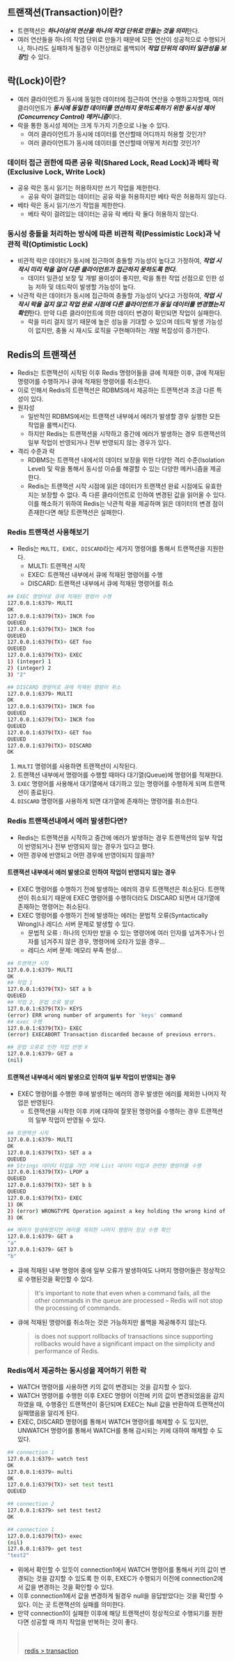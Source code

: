 ## 트랜잭션(Transaction)이란?
- 트랜잭션은 ***하나이상의 연산을 하나의 작업 단위로 만들는 것을 의미***한다.
- 여러 연산들을 하나의 작업 단위로 만들기 때문에 모든 연산이 성공적으로 수행되거나, 하나라도 실패하게 될경우 이전상태로 롤백되어 ***작업 단위의 데이터 일관성을 보장***할 수 있다.

## 락(Lock)이란?
- 여러 클라이언트가 동시에 동일한 데이터에 접근하여 연산을 수행하고자할때, 여러 클라이언트가 ***동시에 동일한 데이터를 연산하지 못하도록하기 위한 동시성 제어(Concurrency Control) 메커니즘***이다. 
- 락을 통한 동시성 제어는 크게 두가지 기준으로 나눌 수 있다.
  - 여러 클라이언트가 동시에 데이터를 연산할때 어디까지 허용할 것인가?
  - 여러 클라이언트가 동시에 데이터를 연산할때 어떻게 처리할 것인가?

### 데이터 접근 권한에 따른 공유 락(Shared Lock, Read Lock)과 베타 락(Exclusive Lock, Write Lock)

- 공유 락은 동시 읽기는 허용하지만 쓰기 작업을 제한한다.
  - 공유 락이 걸려있는 데이터는 공유 락을 허용하지만 베타 락은 허용하지 않는다.
- 베타 락은 동시 읽기/쓰기 작업을 제한한다. 
  - 베타 락이 걸려있는 데이터는 공유 락 베타 락 둘다 허용하지 않는다.

### 동시성 충돌을 처리하는 방식에 따른 비관적 락(Pessimistic Lock)과 낙관적 락(Optimistic Lock) 

- 비관적 락은 데이터가 동시에 접근하여 충돌할 가능성이 높다고 가정하여, ***작업 시작시 미리 락을 걸어 다른 클라이언트가 접근하지 못하도록 한다.***
  - 데이터 일관성 보장 및 개발 용이성이 좋지만, 락을 통한 작업 선점으로 인한 성능 저하 및 데드락이 발생할 가능성이 높다.
- 낙관적 락은 데이터가 동시에 접근하여 충돌할 가능성이 낮다고 가정하여, ***작업 시작시 락을 걸지 않고 작업 완료 시점에 다른 클라이언트가 동일 데이터를 변경했는지 확인***한다. 만약 다른 클라이언트에 의한 데이터 변경이 확인되면 작업이 실패한다.
  - 락을 미리 걸지 않기 때문에 높은 성능을 기대할 수 있으며 데드락 발생 가능성이 없지만, 충돌 시 재시도 로직을 구현해야하는 개발 복잡성이 증가한다.



## Redis의 트랜잭션
- Redis는 트랜잭션이 시작된 이후 Redis 명령어들을 큐에 적재한 이후, 큐에 적재된 명령어를 수행하거나 큐에 적재된 명령어를 취소한다.
- 이로 인해서 Redis의 트랜잭션은 RDBMS에서 제공하는 트랜잭션과 조금 다른 특성이 있다.
- 원자성
  - 일반적인 RDBMS에서는 트랜잭션 내부에서 에러가 발생할 경우 실행한 모든 작업을 롤백시킨다.
  - 하지만 Redis는 트랜잭션을 시작하고 중간에 에러가 발생하는 경우 트랜잭션의 일부 작업이 반영되거나 전부 반영되지 않는 경우가 있다.
- 격리 수준과 락 
  - RDBMS는 트랜잭션 내에서의 데이터 보장을 위한 다양한 격리 수준(Isolation Level) 및 락을 통해서 동시성 이슈를 해결할 수 있는 다양한 메커니즘을 제공한다.
  - Redis는 트랜잭션 시작 시점에 읽은 데이터가 트랜잭션 완료 시점에도 유효한지는 보장할 수 없다. 즉 다른 클라이언트로 인하여 변경된 값을 읽어올 수 있다. 이를 해소하기 위하여 Redis는 낙관적 락을 제공하며 읽은 데이터의 변경 점이 존재한다면 해당 트랜잭션은 실패한다.


### Redis 트랜잭션 사용해보기
- Redis는 `MULTI, EXEC, DISCARD`라는 세가지 명령어를 통해서 트랜잭션을 지원한다.
  - MULTI: 트랜잭션 시작
  - EXEC: 트랜잭션 내부에서 큐에 적재된 명령어를 수행
  - DISCARD: 트랜잭션 내부에서 큐에 적재된 명령어를 취소
```sh
## EXEC 명령어로 큐에 적재된 명령어 수행
127.0.0.1:6379> MULTI
OK
127.0.0.1:6379(TX)> INCR foo
QUEUED
127.0.0.1:6379(TX)> INCR foo
QUEUED
127.0.0.1:6379(TX)> GET foo
QUEUED
127.0.0.1:6379(TX)> EXEC
1) (integer) 1
2) (integer) 2
3) "2"

## DISCARD 명령어로 큐에 적재된 명령어 취소
127.0.0.1:6379> MULTI
OK
127.0.0.1:6379(TX)> INCR foo
QUEUED
127.0.0.1:6379(TX)> INCR foo
QUEUED
127.0.0.1:6379(TX)> GET foo
QUEUED
127.0.0.1:6379(TX)> DISCARD
OK

```
1. `MULTI` 명령어를 사용하면 트랜잭션이 시작된다.
2. 트랜잭션 내부에서 명령어를 수행할 때마다 대기열(Queue)에 명령어를 적재한다.
3. `EXEC` 명령어를 사용해서 대기열에서 대기하고 있는 명령어를 수행하게 되며 트랜잭션이 종료된다.
4. `DISCARD` 명령어를 사용하게 되면 대가열에 존재하는 명령어를 취소한다.

### Redis 트랜잭션내에서 에러 발생한다면?
- Redis는 트랜잭션을 시작하고 중간에 에러가 발생하는 경우 트랜잭션의 일부 작업이 반영되거나 전부 반영되지 않는 경우가 있다고 했다.
- 어떤 경우에 반영되고 어떤 경우에 반영이되지 않을까?

#### 트랜잭션 내부에서 에러 발생으로 인하여 작업이 반영되지 않는 경우
- EXEC 명령어를 수행하기 전에 발생하는 에러의 경우 트랜잭션은 취소된다. 트랜잭션이 취소되기 때문에 EXEC 명령어를 수행하더라도 DISCARD 되면서 대기열에 존재하는 명령어는 취소된다.
- EXEC 명령어를 수행하기 전에 발생하는 에러는 문법적 오류(Syntactically Wrong)나 레디스 서버 문제로 발생할 수 있다.
  - 문법적 오류 : 하나의 인자만 받을 수 있는 명령어에 여러 인자를 넘겨주거나 인자를 넘겨주지 않은 경우, 명령어에 오타가 있을 경우...
  - 레디스 서버 문제: 메모리 부족 현상...
```sh
## 트랜잭션 시작
127.0.0.1:6379> MULTI
OK
## 작업 1
127.0.0.1:6379(TX)> SET a b
QUEUED
## 작업 2, 문법 오류 발생
127.0.0.1:6379(TX)> KEYS
(error) ERR wrong number of arguments for 'keys' command
## exec 수행
127.0.0.1:6379(TX)> EXEC
(error) EXECABORT Transaction discarded because of previous errors.

## 문법 오류로 인한 작업 반영 X
127.0.0.1:6379> GET a
(nil)
```
#### 트랜잭션 내부에서 에러 발생으로 인하여 일부 작업이 반영되는 경우
- EXEC 명령어를 수행한 후에 발생하는 에러의 경우 발생한 에러를 제외한 나머지 작업은 반영된다.
  - 트랜잭션을 시작한 이후 키에 대하여 잘못된 명령어를 수행하는 경우 트랜잭션의 일부 작업이 반영될 수 있다.

```sh
## 트랜잭션 시작
127.0.0.1:6379> MULTI
OK
127.0.0.1:6379(TX)> SET a a
QUEUED
## Strings 데이터 타입을 가진 키에 List 데이터 타입과 관련된 명령어를 수행
127.0.0.1:6379(TX)> LPOP a
QUEUED
127.0.0.1:6379(TX)> SET b b
QUEUED
127.0.0.1:6379(TX)> EXEC
1) OK
2) (error) WRONGTYPE Operation against a key holding the wrong kind of value
3) OK

## 에러가 발생하였지만 에러를 제외한 나머지 명령어 정상 수행 확인
127.0.0.1:6379> GET a
"a"
127.0.0.1:6379> GET b
"b"
```
- 큐에 적재된 내부 명령어 중에 일부 오류가 발생하여도 나머지 명령어들은 정상적으로 수행된것을 확인할 수 있다.
  > It's important to note that even when a command fails, all the other commands in the queue are processed – Redis will not stop the processing of commands.
- 큐에 적재된 명령어를 취소하는 것은 가능하지만 롤백을 제공해주지 않는다.
  > is does not support rollbacks of transactions since supporting rollbacks would have a significant impact on the simplicity and performance of Redis.


### Redis에서 제공하는 동시성을 제어하기 위한 락
- WATCH 명령어를 사용하면 키의 값이 변경되는 것을 감지할 수 있다.
- WATCH 명령어를 수행한 이후 EXEC 명령어 이전에 키의 값이 변경되었음을 감지하였을 때, 수행중인 트랜잭션이 중단되며 EXEC는 Null 값을 반환하여 트랜잭션이 실패했음을 알리게 된다.
- EXEC, DISCARD 명령어를 통해서 WATCH 명령어를 해제할 수 도 있지만, UNWATCH 명령어를 통해서 WATCH를 통해 감시되는 키에 대하여 해제할 수 도 있다.

```sh
## connection 1
127.0.0.1:6379> watch test
OK
127.0.0.1:6379> multi
OK
127.0.0.1:6379(TX)> set test test1
QUEUED

## connection 2
127.0.0.1:6379> set test test2
OK

## connection 1
127.0.0.1:6379(TX)> exec
(nil)
127.0.0.1:6379> get test
"test2"
```
- 위에서 확인할 수 있듯이 connection1에서 WATCH 명령어를 통해서 키의 값이 변경되는 것을 감지할 수 있도록 한 이후, EXEC가 수행되기 이전에 connection2에서 값을 변경하는 것을 확인할 수 있다.
- 이후 connection1에서 값을 변경하게 될경우 null을 응답받았다는 것을 확인할 수 있다. 이는 곳 트랜잭션의 실패를 의미한다.
- 만약 connection1이 실패한 이후에 해당 트랜잭션이 정상적으로 수행되기를 원한다면 성공할 때 까지 작업을 반복하는 것이 좋다.


> [](https://sabarada.tistory.com/177) <br/>
> [](https://velog.io/@cmsskkk/redis-transaction-spring-and-lua-pipeline) <br/>
> [redis > transaction](https://redis.io/docs/latest/develop/interact/transactions/)
